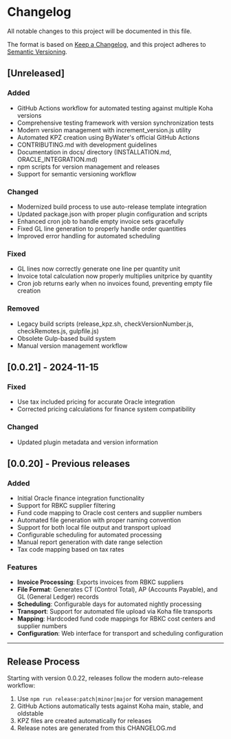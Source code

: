# Changelog

All notable changes to this project will be documented in this file.

The format is based on [Keep a Changelog](https://keepachangelog.com/en/1.0.0/),
and this project adheres to [Semantic Versioning](https://semver.org/spec/v2.0.0.html).

## [Unreleased]

### Added
- GitHub Actions workflow for automated testing against multiple Koha versions
- Comprehensive testing framework with version synchronization tests
- Modern version management with increment_version.js utility
- Automated KPZ creation using ByWater's official GitHub Actions
- CONTRIBUTING.md with development guidelines
- Documentation in docs/ directory (INSTALLATION.md, ORACLE_INTEGRATION.md)
- npm scripts for version management and releases
- Support for semantic versioning workflow

### Changed
- Modernized build process to use auto-release template integration
- Updated package.json with proper plugin configuration and scripts
- Enhanced cron job to handle empty invoice sets gracefully
- Fixed GL line generation to properly handle order quantities
- Improved error handling for automated scheduling

### Fixed
- GL lines now correctly generate one line per quantity unit
- Invoice total calculation now properly multiplies unitprice by quantity
- Cron job returns early when no invoices found, preventing empty file creation

### Removed
- Legacy build scripts (release_kpz.sh, checkVersionNumber.js, checkRemotes.js, gulpfile.js)
- Obsolete Gulp-based build system
- Manual version management workflow

## [0.0.21] - 2024-11-15

### Fixed
- Use tax included pricing for accurate Oracle integration
- Corrected pricing calculations for finance system compatibility

### Changed
- Updated plugin metadata and version information

## [0.0.20] - Previous releases

### Added
- Initial Oracle finance integration functionality
- Support for RBKC supplier filtering
- Fund code mapping to Oracle cost centers and supplier numbers
- Automated file generation with proper naming convention
- Support for both local file output and transport upload
- Configurable scheduling for automated processing
- Manual report generation with date range selection
- Tax code mapping based on tax rates

### Features
- **Invoice Processing**: Exports invoices from RBKC suppliers
- **File Format**: Generates CT (Control Total), AP (Accounts Payable), and GL (General Ledger) records
- **Scheduling**: Configurable days for automated nightly processing
- **Transport**: Support for automated file upload via Koha file transports
- **Mapping**: Hardcoded fund code mappings for RBKC cost centers and supplier numbers
- **Configuration**: Web interface for transport and scheduling configuration

---

## Release Process

Starting with version 0.0.22, releases follow the modern auto-release workflow:

1. Use `npm run release:patch|minor|major` for version management
2. GitHub Actions automatically tests against Koha main, stable, and oldstable
3. KPZ files are created automatically for releases
4. Release notes are generated from this CHANGELOG.md